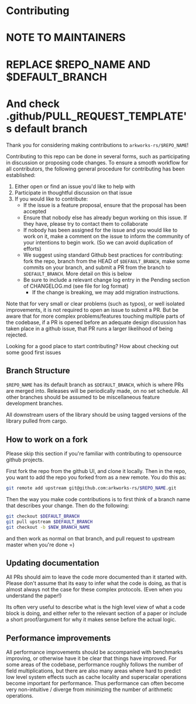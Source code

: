 # Contributing
# NOTE TO MAINTAINERS
# REPLACE $REPO_NAME AND $DEFAULT_BRANCH
# And check .github/PULL_REQUEST_TEMPLATE's default branch

Thank you for considering making contributions to `arkworks-rs/$REPO_NAME`!

Contributing to this repo can be done in several forms, such as participating in discussion or proposing code changes. 
To ensure a smooth workflow for all contributors, the following general procedure for contributing has been established:

1) Either open or find an issue you'd like to help with
2) Participate in thoughtful discussion on that issue
3) If you would like to contribute:
    * If the issue is a feature proposal, ensure that the proposal has been accepted
    * Ensure that nobody else has already begun working on this issue.
    If they have, please try to contact them to collaborate
    * If nobody has been assigned for the issue and you would like to work on it, make a comment on the issue to inform the community of your intentions to begin work. (So we can avoid duplication of efforts)
    * We suggest using standard Github best practices for contributing: fork the repo, branch from the HEAD of `$DEFAULT_BRANCH`, make some commits on your branch, and submit a PR from the branch to `$DEFAULT_BRANCH`.
    More detail on this is below
    * Be sure to include a relevant change log entry in the Pending section of CHANGELOG.md (see file for log format)
        * If the change is breaking, we may add migration instructions.

Note that for very small or clear problems (such as typos), or well isolated improvements, it is not required to open an issue to submit a PR.
But be aware that for more complex problems/features touching multiple parts of the codebase, if a PR is opened before an adequate design discussion has taken place in a github issue, that PR runs a larger likelihood of being rejected.

Looking for a good place to start contributing? How about checking out some good first issues

## Branch Structure

`$REPO_NAME` has its default branch as `$DEFAULT_BRANCH`, which is where PRs are merged into. Releases will be periodically made, on no set schedule.
All other branches should be assumed to be miscellaneous feature development branches.

All downstream users of the library should be using tagged versions of the library pulled from cargo.

## How to work on a fork
Please skip this section if you're familiar with contributing to opensource github projects.

First fork the repo from the github UI, and clone it locally.
Then in the repo, you want to add the repo you forked from as a new remote. You do this as:
```bash
git remote add upstream git@github.com:arkworks-rs/$REPO_NAME.git
```

Then the way you make code contributions is to first think of a branch name that describes your change.
Then do the following:
```bash
git checkout $DEFAULT_BRANCH
git pull upstream $DEFAULT_BRANCH
git checkout -b $NEW_BRANCH_NAME
```
and then work as normal on that branch, and pull request to upstream master when you're done =)

## Updating documentation

All PRs should aim to leave the code more documented than it started with.
Please don't assume that its easy to infer what the code is doing,
as that is almost always not the case for these complex protocols.
(Even when you understand the paper!)

Its often very useful to describe what is the high level view of what a code block is doing,
and either refer to the relevant section of a paper or include a short proof/argument for why it makes sense before the actual logic.

## Performance improvements

All performance improvements should be accompanied with benchmarks improving, or otherwise have it be clear that things have improved.
For some areas of the codebase, performance roughly follows the number of field multiplications, but there are also many areas where
hard to predict low level system effects such as cache locality and superscalar operations become important for performance.
Thus performance can often become very non-intuitive / diverge from minimizing the number of arithmetic operations.

